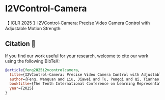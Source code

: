 # I2VControl-Camera
【 ICLR 2025 】I2VControl-Camera: Precise Video Camera Control with Adjustable Motion Strength



## Citation 💖
If you find our work useful for your research, welcome to cite our work using the following BibTeX:
```bibtex
@article{feng2025i2vcontrolcamera,
  title={I2VControl-Camera: Precise Video Camera Control with Adjustable Motion Strength},
  author={Feng, Wanquan and Liu, Jiawei and Tu, Pengqi and Qi, Tianhao and Sun, Mingzhen and Ma, Tianxiang and Zhao, Songtao and Zhou, Siyu and He, Qian},
  booktitle={The Tenth International Conference on Learning Representations, (ICLR)},
  year={2025}
}
```
